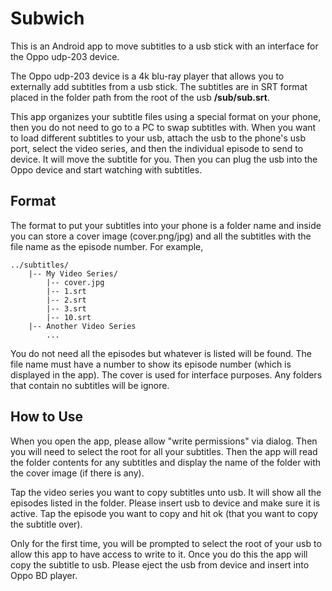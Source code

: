 # Subwich

This is an Android app to move subtitles to a usb stick with an interface for the Oppo udp-203 device.

The Oppo udp-203 device is a 4k blu-ray player that allows you to externally add subtitles from a usb stick. The subtitles are in SRT format placed in the folder path from the root of the usb **/sub/sub.srt**.

This app organizes your subtitle files using a special format on your phone, then you do not need to go to a PC to swap subtitles with. When you want to load different subtitles to your usb, attach the usb to the phone's usb port, select the video series, and then the individual episode to send to device. It will move the subtitle for you. Then you can plug the usb into the Oppo device and start watching with subtitles.

## Format
The format to put your subtitles into your phone is a folder name and inside you can store a cover image (cover.png/jpg) and all the subtitles with the file name as the episode number. For example, 


    ../subtitles/
        |-- My Video Series/
            |-- cover.jpg
            |-- 1.srt
            |-- 2.srt
            |-- 3.srt
            |-- 10.srt
        |-- Another Video Series
            ...

You do not need all the episodes but whatever is listed will be found. The file name must have a number to show its episode number (which is displayed in the app). The cover is used for interface purposes. Any folders that contain no subtitles will be ignore.

## How to Use
When you open the app, please allow "write permissions" via dialog. Then you will need to select the root for all your subtitles. Then the app will read the folder contents for any subtitles and display the name of the folder with the cover image (if there is any). 

Tap the video series you want to copy subtitles unto usb. It will show all the episodes listed in the folder. Please insert usb to device and make sure it is active. Tap the episode you want to copy and hit ok (that you want to copy the subtitle over).

Only for the first time, you will be prompted to select the root of your usb to allow this app to have access to write to it. Once you do this the app will copy the subtitle to usb. Please eject the usb from device and insert into Oppo BD player.


